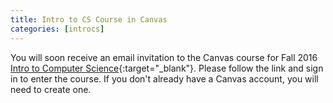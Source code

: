 ```yaml
---
title: Intro to CS Course in Canvas
categories: [introcs]
---
```

You will soon receive an email invitation to the Canvas course for Fall 2016 [Intro to Computer Science](https://canvas.instructure.com/courses/1071125){:target="_blank"}. Please follow the link and sign in to enter the course. If you don't already have a Canvas account, you will need to create one.
